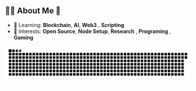 ## 👨‍💻 About Me 🙂
- 🌱 Learning: **Blockchain**, **AI**, **Web3** , **Scripting**
- 🚀 Interests: **Open Source**, **Node Setup**, **Research** , **Programing** , **Gaming**

<div align="center">
  <picture>
    <!-- Dark theme -->
    <source srcset="https://raw.githubusercontent.com/arun993/arun993/refs/heads/main/github-contribution-grid-snake-dark.svg" media="(prefers-color-scheme: dark)">
    <!-- Light theme -->
    <img src="https://raw.githubusercontent.com/arun993/arun993/refs/heads/main/github-contribution-grid-snake.svg" alt="github contribution grid snake animation">
  </picture>
</div>


